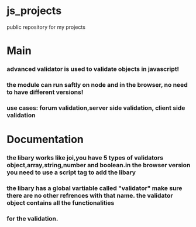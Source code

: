 # js_projects
public repository for my projects

# Main

### advanced validator is used to validate objects in javascript!
### the module can run saftly on node and in the browser, no need to have different versions!
### use cases: forum validation,server side validation, client side validation


# Documentation 

### the libary works like joi,you have 5 types of validators object,array,string,number and boolean.in the browser version you need to use a script tag to add the libary
### the libary has a global vartiable called "validator" make sure there are no other refrences with that name. the validator object contains all  the functionalities 
### for the validation.

